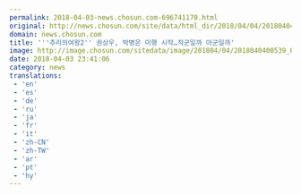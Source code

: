 ```yaml
---
permalink: 2018-04-03-news.chosun.com-696741170.html
original: http://news.chosun.com/site/data/html_dir/2018/04/04/2018040400556.html
domain: news.chosun.com
title: '''추리의여왕2'' 권상우, 박병은 미행 시작…적군일까 아군일까'
image: http://image.chosun.com/sitedata/image/201804/04/2018040400539_0.jpg
date: 2018-04-03 23:41:06
category: news
translations: 
 - 'en'
 - 'es'
 - 'de'
 - 'ru'
 - 'ja'
 - 'fr'
 - 'it'
 - 'zh-CN'
 - 'zh-TW'
 - 'ar'
 - 'pt'
 - 'hy'
---
```


